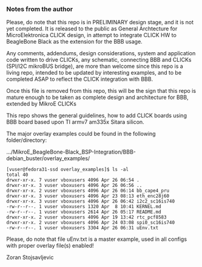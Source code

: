 ### Notes from the author

Please, do note that this repo is in PRELIMINARY design stage, and it is not yet completed. It is released to the
public as General Archtecture for MicroElektronica CLICK design, in attempt to integrate CLICK HW to BeagleBone
Black as the extension for the BBB usage.

Any comments, addendums, design considerations, system and application code written to drive CLICKs, any schematic,
connecting BBB and CLICKs (SPI/I2C mikroBUS bridge), are more than welcome since this repo is a living repo,
intended to be updated by interesting examples, and to be completed ASAP to reflect the CLICK integration with BBB.

Once this file is removed from this repo, this will be the sign that this repo is mature enough to be taken as
complete design and architecture for BBB, extended by MikroE CLICKs

This repo shows the general guidelines, how to add CLICK boards using BBB board based upon TI armv7 am335x Sitara
silicon.

The major overlay examples could be found in the following folder/directory:

.../MikroE_BeagleBone-Black_BSP-Integration/BBB-debian_buster/overlay_examples/

	[vuser@fedora31-ssd overlay_examples]$ ls -al
	total 40
	drwxr-xr-x. 7 vuser vboxusers 4096 Apr 26 06:54 .
	drwxr-xr-x. 3 vuser vboxusers 4096 Apr 26 06:56 ..
	drwxr-xr-x. 2 vuser vboxusers 4096 Apr 26 06:14 bb_cape4_pru
	drwxr-xr-x. 3 vuser vboxusers 4096 Apr 23 08:13 eth_enc28j60
	drwxr-xr-x. 3 vuser vboxusers 4096 Apr 26 06:42 i2c2_sc16is740
	-rw-r--r--. 1 vuser vboxusers 1320 Apr  8 10:41 KERNEL.md
	-rw-r--r--. 1 vuser vboxusers 2614 Apr 26 05:17 README.md
	drwxr-xr-x. 2 vuser vboxusers 4096 Apr 19 13:42 rtc_pcf8583
	drwxr-xr-x. 2 vuser vboxusers 4096 Apr 24 03:08 spi0_sc16is740
	-rw-r--r--. 1 vuser vboxusers 3304 Apr 26 06:31 uEnv.txt

Please, do note that file uEnv.txt is a master example, used in all configs with proper overlay file(s) enabled!

Zoran Stojsavljevic
